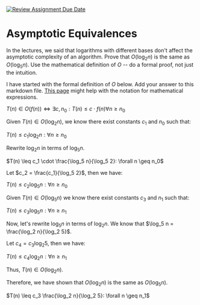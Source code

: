 [![Review Assignment Due Date](https://classroom.github.com/assets/deadline-readme-button-24ddc0f5d75046c5622901739e7c5dd533143b0c8e959d652212380cedb1ea36.svg)](https://classroom.github.com/a/fbkbKZ5N)
# Asymptotic Equivalences

In the lectures, we said that logarithms with different bases don't affect the
asymptotic complexity of an algorithm. Prove that $O(\log_{2} n)$ is the same as
$O(\log_{5} n)$. Use the mathematical definition of $O$ -- do a formal proof,
not just the intuition.

I have started with the formal definition of $O$ below. Add your answer to this
markdown file. [This
page](https://docs.github.com/en/get-started/writing-on-github/working-with-advanced-formatting/writing-mathematical-expressions)
might help with the notation for mathematical expressions.

$T(n) \in O(f(n)) \iff \exists c, n_0: T(n) \leq c \cdot f(n) \forall n \geq n_0$

Given $T(n) \in O(\log_2 n)$, we know there exist constants $c_1$ and $n_0$ such that:

$T(n) \leq c_1 \log_2 n: \forall n \geq n_0$

Rewrite $\log_2 n$ in terms of $\log_5 n$. 

$T(n) \leq c_1 \cdot \frac{\log_5 n}{\log_5 2}: \forall n \geq n_0$

Let $c_2 = \frac{c_1}{\log_5 2}$, then we have:

$T(n) \leq c_2 \log_5 n: \forall n \geq n_0$

Given $T(n) \in O(\log_5 n)$ we know there exist constants $c_3$ and $n_1$ such that:

$T(n) \leq c_3 \log_5 n: \forall n \geq n_1$

Now, let's rewrite $\log_5 n$ in terms of $\log_2 n$. We know that $\log_5 n = \frac{\log_2 n}{\log_2 5}$.

Let $c_4 = c_3 \log_2 5$, then we have:

$T(n) \leq c_4 \log_2 n: \forall n \geq n_1$

Thus, $T(n) \in O(\log_2 n)$.

Therefore, we have shown that $O(\log_2 n)$ is the same as $O(\log_5 n)$.

$T(n) \leq c_3 \frac{\log_2 n}{\log_2 5}: \forall n \geq n_1$


 




